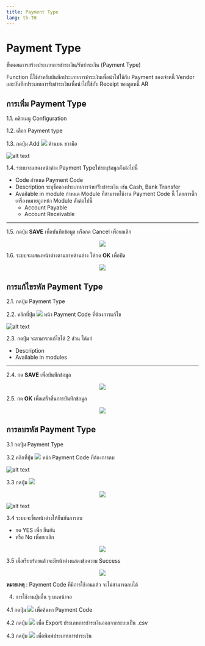 ```yaml
---
title: Payment Type
lang: th-TH
---
```


# Payment Type

ขั้นตอนการสร้างประเภทการชำระเงิน/รับชำระเงิน (Payment Type)

Function นี้ใช้สำหรับบันทึกประเภทการชำระเงินเพื่อนำไปใช้กับ Payment ของเจ้าหนี้ Vendor และบันทึกประเภทการรับชำระเงินเพื่อนำไปใช้กับ Receipt ของลูกหนี้ AR

## การเพิ่ม Payment Type

1.1. คลิกเมนู Configuration

1.2. เลือก Payment type

1.3. กดปุ่ม Add <img src="../add_icon.png" style="display: inline-block;" /> ด้านบน ขวามือ

![alt text](image-40.png)

1.4. ระบบจะแสดงหน้าต่าง Payment Typeให้ระบุข้อมูลดังต่อไปนี้

- Code กำหนด Payment Code
- Description ระบุชื่อของประเภทการจ่าย/รับชำระเงิน เช่น Cash, Bank Transfer
- Available in module กำหนด Module ที่สามารถใช้งาน Payment Code นี้
  โดยการติ๊กเครื่องหมายถูกหน้า Module ดังต่อไปนี้
  - Account Payable
  - Account Receivable

---

1.5. กดปุ่ม **<span class="btn">SAVE</span>** เพื่อบันทึกข้อมูล หรือกด Cancel เพื่อยกเลิก

<p align="center">
    <img src="./image-41.png"  />
</p>

1.6. ระบบจะแสดงหน้าต่างตามภาพด้านล่าง ให้กด **<span class="btn">OK</span>** เพื่อปิด

<p align="center">
    <img src="./image-18.png"  />
</p>

## การแก้ไขรหัส Payment Type

2.1. กดปุ่ม Payment Type

2.2. คลิกที่ปุ่ม <img src="./visibility.png" style="display: inline-block;" /> หน้า Payment Code ที่ต้องการแก้ไข

![alt text](image-42.png)

2.3. กดปุ่ม จะสามารถแก้ไขได้ 2 ส่วน ได้แก่

- Description
- Available in modules

---

2.4. กด **<span class="btn">SAVE</span>** เพื่อบันทึกข้อมูล

<p align="center">
    <img src="./image-43.png"  />
</p>

2.5. กด **<span class="btn">OK</span>** เพื่อเสร็จสิ้นการบันทึกข้อมูล

<p align="center">
    <img src="./image-18.png"  />
</p>

## การลบรหัส Payment Type

3.1 กดปุ่ม Payment Type

3.2 คลิกที่ปุ่ม <img src="./visibility.png" style="display: inline-block;" /> หน้า Payment Code ที่ต้องการลบ

![alt text](image-44.png)

3.3 กดปุ่ม <img src="../del_icon.png" style="display: inline-block;" />

<p align="center">
    <img src="./image-45.png"  />
</p>

![alt text](image-45.png)

3.4 ระบบจะขึ้นหน้าต่างให้ยืนยันการลบ

- กด YES เพื่อ ยืนยัน
- หรือ No เพื่อยกเลิก

<p align="center">
    <img src="./image-23.png"  />
</p>

3.5 เมื่อเรียบร้อยแล้วจะมีหน้าต่างแสดงข้อความ Success

<p align="center">
    <img src="./image-18.png"  />
</p>

**หมายเหตุ** : Payment Code ที่มีการใช้งานแล้ว จะไม่สามารถลบได้

4. การใช้งานปุ่มอื่น ๆ บนหน้าจอ

4.1 กดปุ่ม <img src="../search_icon.svg" style="display: inline-block;" /> เพื่อค้นหา Payment Code

4.2 กดปุ่ม <img src="../cloud_download_icon.svg" style="display: inline-block;" /> เพื่อ Export ประเภทการชำระเงินออกจากระบบเป็น .csv

4.3 กดปุ่ม <img src="../print_icon.svg" style="display: inline-block;" /> เพื่อพิมพ์ประเภทการชำระเงิน
